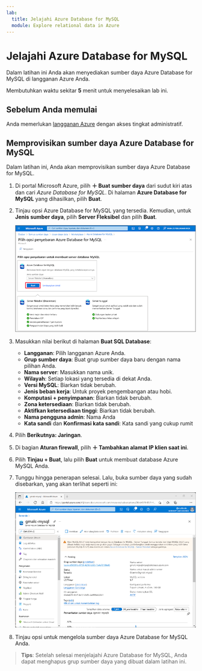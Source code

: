 ```yaml
---
lab:
  title: Jelajahi Azure Database for MySQL
  module: Explore relational data in Azure
---
```


# Jelajahi Azure Database for MySQL

Dalam latihan ini Anda akan menyediakan sumber daya Azure Database for MySQL di langganan Azure Anda.

Membutuhkan waktu sekitar **5** menit untuk menyelesaikan lab ini.

## Sebelum Anda memulai

Anda memerlukan [langganan Azure](https://azure.microsoft.com/free) dengan akses tingkat administratif.

## Memprovisikan sumber daya Azure Database for MySQL

Dalam latihan ini, Anda akan memprovisikan sumber daya Azure Database for MySQL.

1. Di portal Microsoft Azure, pilih **&#65291; Buat sumber daya** dari sudut kiri atas dan cari *Azure Database for MySQL*. Di halaman **Azure Database for MySQL** yang dihasilkan, pilih **Buat**.

1. Tinjau opsi Azure Database for MySQL yang tersedia. Kemudian, untuk **Jenis sumber daya**, pilih **Server Fleksibel** dan pilih **Buat**.

    ![Cuplikan layar opsi penyebaran Azure Database for MySQL](images/mysql-options.png)

1. Masukkan nilai berikut di halaman **Buat SQL Database**:
    - **Langganan**: Pilih langganan Azure Anda.
    - **Grup sumber daya**: Buat grup sumber daya baru dengan nama pilihan Anda.
    - **Nama server**: Masukkan nama unik.
    - **Wilayah**: Setiap lokasi yang tersedia di dekat Anda.
    - **Versi MySQL**: Biarkan tidak berubah.
    - **Jenis beban kerja**: Untuk proyek pengembangan atau hobi.
    - **Komputasi + penyimpanan**: Biarkan tidak berubah.
    - **Zona ketersediaan**: Biarkan tidak berubah.
    - **Aktifkan ketersediaan tinggi**: Biarkan tidak berubah.
    - **Nama pengguna admin**: Nama Anda
    - **Kata sandi** dan **Konfirmasi kata sandi**: Kata sandi yang cukup rumit

1. Pilih **Berikutnya: Jaringan**.

1. Di bagian **Aturan firewall**, pilih **&#65291; Tambahkan alamat IP klien saat ini**.

1. Pilih **Tinjau + Buat**, lalu pilih **Buat** untuk membuat database Azure MySQL Anda.

1. Tunggu hingga penerapan selesai. Lalu, buka sumber daya yang sudah disebarkan, yang akan terlihat seperti ini:

    ![Cuplikan layar portal Microsoft Azure yang menampilkan halaman Azure Database for MySQL.](images/mysql-portal.png)

1. Tinjau opsi untuk mengelola sumber daya Azure Database for MySQL Anda.

> **Tips**: Setelah selesai menjelajahi Azure Database for MySQL, Anda dapat menghapus grup sumber daya yang dibuat dalam latihan ini.
